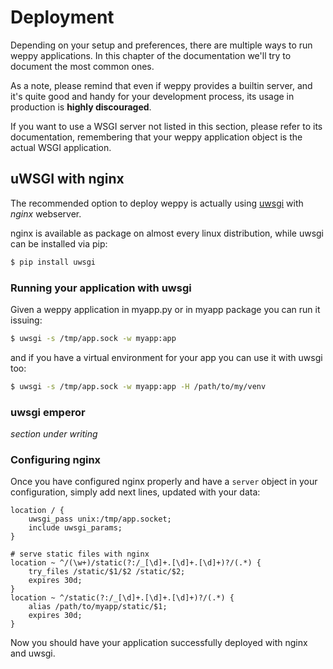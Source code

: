 Deployment
==========

Depending on your setup and preferences, there are multiple ways to run weppy applications. In this chapter of the documentation we'll try to document the most common ones.

As a note, please remind that even if weppy provides a builtin server, and it's quite good and handy for your development process, its usage in production is **highly discouraged**.

If you want to use a WSGI server not listed in this section, please refer to its documentation, remembering that your weppy application object is the actual WSGI application.

uWSGI with nginx
----------------
The recommended option to deploy weppy is actually using [uwsgi](http://projects.unbit.it/uwsgi/) with *nginx* webserver.

nginx is available as package on almost every linux distribution, while uwsgi can be installed via pip:

```bash
$ pip install uwsgi
```

### Running your application with uwsgi
Given a weppy application in myapp.py or in myapp package you can run it issuing:

```bash
$ uwsgi -s /tmp/app.sock -w myapp:app
```

and if you have a virtual environment for your app you can use it with uwsgi too:

```bash
$ uwsgi -s /tmp/app.sock -w myapp:app -H /path/to/my/venv
```

### uwsgi emperor
*section under writing*

### Configuring nginx
Once you have configured nginx properly and have a `server` object in your configuration, simply add next lines, updated with your data:

```
location / {
    uwsgi_pass unix:/tmp/app.socket;
    include uwsgi_params;
}

# serve static files with nginx
location ~ ^/(\w+)/static(?:/_[\d]+.[\d]+.[\d]+)?/(.*) {
    try_files /static/$1/$2 /static/$2;
    expires 30d;
}
location ~ ^/static(?:/_[\d]+.[\d]+.[\d]+)?/(.*) {
    alias /path/to/myapp/static/$1;
    expires 30d;
}
```

Now you should have your application successfully deployed with nginx and uwsgi.
